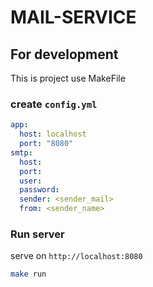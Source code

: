 # MAIL-SERVICE

## For development

This is project use MakeFile

### create `config.yml`

```yaml
app:
  host: localhost
  port: "8080"
smtp:
  host:
  port:
  user:
  password:
  sender: <sender_mail>
  from: <sender_name>
```

### Run server

serve on `http://localhost:8080`

```sh
make run
```
